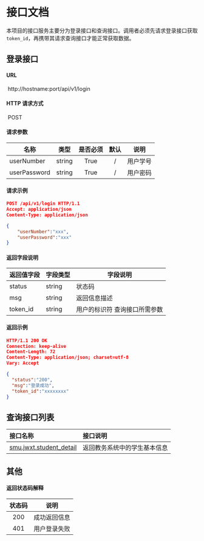 # 接口文档

本项目的接口服务主要分为登录接口和查询接口。调用者必须先请求登录接口获取`token_id`，再携带其请求查询接口才能正常获取数据。



## 登录接口

#### URL

​	http://hostname:port/api/v1/login

#### HTTP 请求方式

​	POST

#### 请求参数

| 名称           | 类型     | 是否必须 |  默认  | 说明   |
| ------------ | ------ | :--: | :--: | ---- |
| userNumber   | string | True |  /   | 用户学号 |
| userPassword | string | True |  /   | 用户密码 |

#### 请求示例

```json
POST /api/v1/login HTTP/1.1
Accept: application/json
Content-Type: application/json

{
	"userNumber":"xxx",
  	"userPassword":"xxx"
}
```

#### 返回字段说明

| 返回值字段    | 字段类型   | 字段说明            |
| -------- | ------ | --------------- |
| status   | string | 状态码             |
| msg      | string | 返回信息描述          |
| token_id | string | 用户的标识符 查询接口所需参数 |

#### 返回示例

```json
HTTP/1.1 200 OK
Connection: keep-alive
Content-Length: 72
Content-Type: application/json; charset=utf-8
Vary: Accept

{
  "status":"200",
  "msg":"登录成功",
  "token_id":"xxxxxxxx"
}
```



## 查询接口列表

| 接口名称                                     | 接口说明           |
| :--------------------------------------- | :------------- |
| [smu.jwxt.student_detail](./smu.jwxt.student_detail.md) | 返回教务系统中的学生基本信息 |





## 其他

#### 返回状态码解释

| 状态码  |   说明   |
| :--: | :----: |
| 200  | 成功返回信息 |
| 401  | 用户登录失败 |

